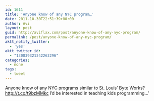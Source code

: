 ```yaml
---
id: 1611
title: 'Anyone know of any NYC program…'
date: 2011-10-30T22:51:39+00:00
author: Avi
layout: post
guid: http://aviflax.com/post/anyone-know-of-any-nyc-program/
permalink: /post/anyone-know-of-any-nyc-program/
aktt_notify_twitter:
  - 'yes'
aktt_twitter_id:
  - "130839321342263296"
categories:
  - none
tags:
  - tweet
---
```

Anyone know of any NYC programs similar to St. Louis’ Byte Works? <a href="http://t.co/t9bzMMkc" rel="nofollow">http://t.co/t9bzMMkc</a> I’d be interested in teaching kids programming…'